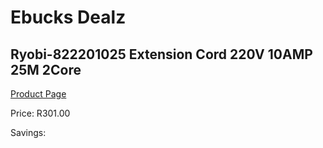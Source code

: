 
# Ebucks Dealz
## Ryobi-822201025 Extension Cord 220V 10AMP 25M 2Core
[Product Page](https://www.ebucks.com/web/shop/productSelected.do?prodId=1220454092&catId=363410833)

Price: R301.00

Savings: 


	